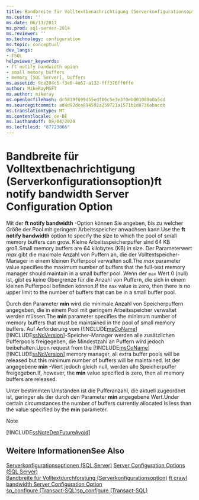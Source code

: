 ```yaml
---
title: Bandbreite für Volltextbenachrichtigung (Serverkonfigurationsoption) | Microsoft-Dokumentation
ms.custom: ''
ms.date: 06/13/2017
ms.prod: sql-server-2014
ms.reviewer: ''
ms.technology: configuration
ms.topic: conceptual
dev_langs:
- TSQL
helpviewer_keywords:
- ft notify bandwidth opion
- small memory buffers
- memory [SQL Server], buffers
ms.assetid: 9ca284c5-f3e0-4a67-a132-fff376ff0ffe
author: MikeRayMSFT
ms.author: mikeray
ms.openlocfilehash: dc5839f699d55edf86c5e3e3f0eb001089a0a5dd
ms.sourcegitcommit: ad4d92dce894592a259721a1571b1d8736abacdb
ms.translationtype: MT
ms.contentlocale: de-DE
ms.lasthandoff: 08/04/2020
ms.locfileid: "87723066"
---
```

# <a name="ft-notify-bandwidth-server-configuration-option"></a><span data-ttu-id="2231f-102">Bandbreite für Volltextbenachrichtigung (Serverkonfigurationsoption)</span><span class="sxs-lookup"><span data-stu-id="2231f-102">ft notify bandwidth Server Configuration Option</span></span>
  <span data-ttu-id="2231f-103">Mit der **ft notify bandwidth** -Option können Sie angeben, bis zu welcher Größe der Pool mit geringem Arbeitsspeicher anwachsen kann.</span><span class="sxs-lookup"><span data-stu-id="2231f-103">Use the **ft notify bandwidth** option to specify the size to which the pool of small memory buffers can grow.</span></span> <span data-ttu-id="2231f-104">Kleine Arbeitsspeicherpuffer sind 64 KB groß.</span><span class="sxs-lookup"><span data-stu-id="2231f-104">Small memory buffers are 64 kilobytes (KB) in size.</span></span> <span data-ttu-id="2231f-105">Der Parameterwert *max* gibt die maximale Anzahl von Puffern an, die der Volltextspeicher-Manager in einem kleinen Pufferpool verwalten soll.</span><span class="sxs-lookup"><span data-stu-id="2231f-105">The *max* parameter value specifies the maximum number of buffers that the full-text memory manager should maintain in a small buffer pool.</span></span> <span data-ttu-id="2231f-106">Wenn der `max` Wert 0 (null) ist, gibt es keine Obergrenze für die Anzahl von Puffern, die sich in einem kleinen Pufferpool befinden können.</span><span class="sxs-lookup"><span data-stu-id="2231f-106">If the `max` value is zero, then there is no upper limit to the number of buffers that can be in a small buffer pool.</span></span>  
  
 <span data-ttu-id="2231f-107">Durch den Parameter **min** wird die minimale Anzahl von Speicherpuffern angegeben, die in einem Pool mit geringem Arbeitsspeicher verwaltet werden müssen.</span><span class="sxs-lookup"><span data-stu-id="2231f-107">The **min** parameter specifies the minimum number of memory buffers that must be maintained in the pool of small memory buffers.</span></span> <span data-ttu-id="2231f-108">Auf Anforderung vom [!INCLUDE[msCoName](../../includes/msconame-md.md)] [!INCLUDE[ssNoVersion](../../includes/ssnoversion-md.md)]-Speicher-Manager werden alle zusätzlichen Pufferpools freigegeben, die Mindestzahl an Puffern wird jedoch beibehalten.</span><span class="sxs-lookup"><span data-stu-id="2231f-108">Upon request from the [!INCLUDE[msCoName](../../includes/msconame-md.md)] [!INCLUDE[ssNoVersion](../../includes/ssnoversion-md.md)] memory manager, all extra buffer pools will be released but this minimum number of buffers will be maintained.</span></span> <span data-ttu-id="2231f-109">Ist der angegebene **min** -Wert jedoch gleich null, werden alle Speicherpuffer freigegeben.</span><span class="sxs-lookup"><span data-stu-id="2231f-109">If, however, the **min** value specified is zero, then all memory buffers are released.</span></span>  
  
 <span data-ttu-id="2231f-110">Unter bestimmten Umständen ist die Pufferanzahl, die aktuell zugeordnet ist, geringer als der durch den Parameter **min** angegebene Wert.</span><span class="sxs-lookup"><span data-stu-id="2231f-110">Under certain circumstances the number of buffers currently allocated is less than the value specified by the **min** parameter.</span></span>  
  
> [!NOTE]  
>  [!INCLUDE[ssNoteDepFutureAvoid](../../includes/ssnotedepfutureavoid-md.md)]  
  
## <a name="see-also"></a><span data-ttu-id="2231f-111">Weitere Informationen</span><span class="sxs-lookup"><span data-stu-id="2231f-111">See Also</span></span>  
 <span data-ttu-id="2231f-112">[Serverkonfigurationsoptionen &#40;SQL Server&#41;](server-configuration-options-sql-server.md) </span><span class="sxs-lookup"><span data-stu-id="2231f-112">[Server Configuration Options &#40;SQL Server&#41;](server-configuration-options-sql-server.md) </span></span>  
 <span data-ttu-id="2231f-113">[Bandbreite für Volltextdurchforstung (Serverkonfigurationsoption)](ft-crawl-bandwidth-server-configuration-option.md) </span><span class="sxs-lookup"><span data-stu-id="2231f-113">[ft crawl bandwidth Server Configuration Option](ft-crawl-bandwidth-server-configuration-option.md) </span></span>  
 [<span data-ttu-id="2231f-114">sp_configure &#40;Transact-SQL&#41;</span><span class="sxs-lookup"><span data-stu-id="2231f-114">sp_configure &#40;Transact-SQL&#41;</span></span>](/sql/relational-databases/system-stored-procedures/sp-configure-transact-sql)  
  
  
